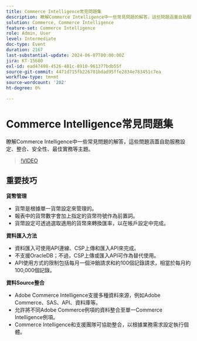 ```yaml
---
title: Commerce Intelligence常見問題集
description: 瞭解Commerce Intelligence中一些常見問題的解答，這些問題涵蓋自助服務設定、整合、安全性、最佳實務等主題。
solution: Commerce, Commerce Intelligence
feature-set: Commerce Intelligence
role: Admin, User
level: Intermediate
doc-type: Event
duration: 2167
last-substantial-update: 2024-06-07T00:00:00Z
jira: KT-15680
exl-id: ead47498-4526-481c-8910-961377bdb55f
source-git-commit: 4471d715fb226701bdad95ffe2834e763451c7ea
workflow-type: tm+mt
source-wordcount: '202'
ht-degree: 0%

---
```


# Commerce Intelligence常見問題集

瞭解Commerce Intelligence中一些常見問題的解答，這些問題涵蓋自助服務設定、整合、安全性、最佳實務等主題。

>[!VIDEO](https://video.tv.adobe.com/v/3429617/?learn=on)

## 重要技巧

**貨幣管理**

* 貨幣是根據單一貨幣設定來管理的。
* 報表中的貨幣數字會加上指定的貨幣符號作為前置詞。
* 貨幣設定可透過選取適用的貨幣來轉換匯率，以在帳戶設定中完成。

**資料匯入方法**

* 資料匯入可使用API連線、CSP上傳和匯入API來完成。
* 不支援OracleDB；不過，CSP上傳或匯入API可作為替代使用。
* API使用方式的限制包括每月一個沖銷請求和約100個記錄請求，相當於每月約100,000個記錄。

**資料Source整合**

* Adobe Commerce Intelligence支援多種資料來源，例如Adobe Commerce、SAS、API、資料庫等。
* 允許將不同Adobe Commerce例項的資料整合至單一Commerce Intelligence例項。
* Commerce Intelligence和支援團隊可協助整合，以根據業務需求設定執行個體。
